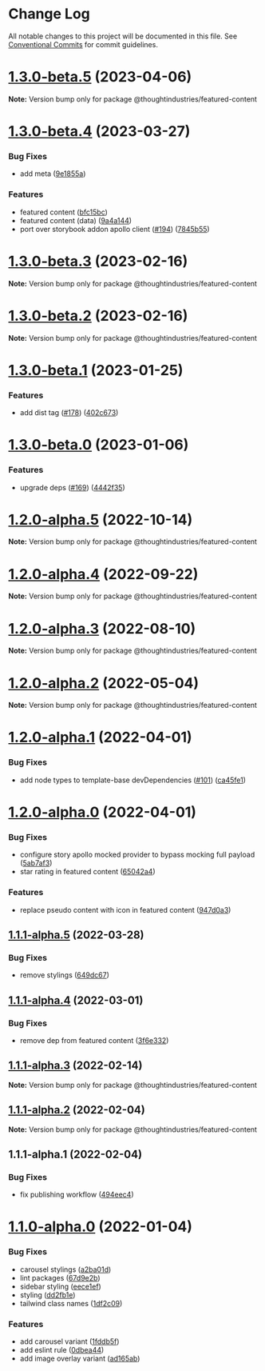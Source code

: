 # Change Log

All notable changes to this project will be documented in this file.
See [Conventional Commits](https://conventionalcommits.org) for commit guidelines.

# [1.3.0-beta.5](https://github.com/thoughtindustries/helium/compare/@thoughtindustries/featured-content@1.3.0-beta.4...@thoughtindustries/featured-content@1.3.0-beta.5) (2023-04-06)

**Note:** Version bump only for package @thoughtindustries/featured-content





# [1.3.0-beta.4](https://github.com/thoughtindustries/helium/compare/@thoughtindustries/featured-content@1.3.0-beta.3...@thoughtindustries/featured-content@1.3.0-beta.4) (2023-03-27)


### Bug Fixes

* add meta ([9e1855a](https://github.com/thoughtindustries/helium/commit/9e1855a035237e4005cb4cfeca0a62983c7d079e))


### Features

* featured content ([bfc15bc](https://github.com/thoughtindustries/helium/commit/bfc15bcffdce8187012f128ba3fe2a68b951c4b0))
* featured content (data) ([9a4a144](https://github.com/thoughtindustries/helium/commit/9a4a1445eea154edd07db3428fbd7872974b106d))
* port over storybook addon apollo client ([#194](https://github.com/thoughtindustries/helium/issues/194)) ([7845b55](https://github.com/thoughtindustries/helium/commit/7845b55144e452b8baab4e9bdae9510ebfb91819))





# [1.3.0-beta.3](https://github.com/thoughtindustries/helium/compare/@thoughtindustries/featured-content@1.3.0-beta.1...@thoughtindustries/featured-content@1.3.0-beta.3) (2023-02-16)

**Note:** Version bump only for package @thoughtindustries/featured-content





# [1.3.0-beta.2](https://github.com/thoughtindustries/helium/compare/@thoughtindustries/featured-content@1.3.0-beta.1...@thoughtindustries/featured-content@1.3.0-beta.2) (2023-02-16)

**Note:** Version bump only for package @thoughtindustries/featured-content





# [1.3.0-beta.1](https://github.com/thoughtindustries/helium/compare/@thoughtindustries/featured-content@1.3.0-beta.0...@thoughtindustries/featured-content@1.3.0-beta.1) (2023-01-25)


### Features

* add dist tag ([#178](https://github.com/thoughtindustries/helium/issues/178)) ([402c673](https://github.com/thoughtindustries/helium/commit/402c67371b68a72d488c977701551b8a91ef5959))





# [1.3.0-beta.0](https://github.com/thoughtindustries/helium/compare/@thoughtindustries/featured-content@1.2.0-alpha.5...@thoughtindustries/featured-content@1.3.0-beta.0) (2023-01-06)


### Features

* upgrade deps ([#169](https://github.com/thoughtindustries/helium/issues/169)) ([4442f35](https://github.com/thoughtindustries/helium/commit/4442f35f6013119bb5e9baf154bdab9a3583b543))





# [1.2.0-alpha.5](https://github.com/thoughtindustries/helium/compare/@thoughtindustries/featured-content@1.2.0-alpha.4...@thoughtindustries/featured-content@1.2.0-alpha.5) (2022-10-14)

**Note:** Version bump only for package @thoughtindustries/featured-content





# [1.2.0-alpha.4](https://github.com/thoughtindustries/helium/compare/@thoughtindustries/featured-content@1.2.0-alpha.3...@thoughtindustries/featured-content@1.2.0-alpha.4) (2022-09-22)

**Note:** Version bump only for package @thoughtindustries/featured-content





# [1.2.0-alpha.3](https://github.com/thoughtindustries/helium/compare/@thoughtindustries/featured-content@1.2.0-alpha.2...@thoughtindustries/featured-content@1.2.0-alpha.3) (2022-08-10)

**Note:** Version bump only for package @thoughtindustries/featured-content





# [1.2.0-alpha.2](https://github.com/thoughtindustries/helium/compare/@thoughtindustries/featured-content@1.2.0-alpha.1...@thoughtindustries/featured-content@1.2.0-alpha.2) (2022-05-04)

**Note:** Version bump only for package @thoughtindustries/featured-content





# [1.2.0-alpha.1](https://github.com/thoughtindustries/helium/compare/@thoughtindustries/featured-content@1.2.0-alpha.0...@thoughtindustries/featured-content@1.2.0-alpha.1) (2022-04-01)


### Bug Fixes

* add node types to template-base devDependencies ([#101](https://github.com/thoughtindustries/helium/issues/101)) ([ca45fe1](https://github.com/thoughtindustries/helium/commit/ca45fe17bed74c2f3cab2b1d11e728b7c1ece833))





# [1.2.0-alpha.0](https://github.com/thoughtindustries/helium/compare/@thoughtindustries/featured-content@1.1.1-alpha.5...@thoughtindustries/featured-content@1.2.0-alpha.0) (2022-04-01)


### Bug Fixes

* configure story apollo mocked provider to bypass mocking full payload ([5ab7af3](https://github.com/thoughtindustries/helium/commit/5ab7af3d768c01e924ce64da4668ce2b8964b767))
* star rating in featured content ([65042a4](https://github.com/thoughtindustries/helium/commit/65042a4ac2d958357091e16342c86fbe4b877062))


### Features

* replace pseudo content with icon in featured content ([947d0a3](https://github.com/thoughtindustries/helium/commit/947d0a3cb7134c31f382048a7a8dd20ad4d788ab))





## [1.1.1-alpha.5](https://github.com/thoughtindustries/helium/compare/@thoughtindustries/featured-content@1.1.1-alpha.4...@thoughtindustries/featured-content@1.1.1-alpha.5) (2022-03-28)


### Bug Fixes

* remove stylings ([649dc67](https://github.com/thoughtindustries/helium/commit/649dc674828fd4098efa605551c765f02ba2fa71))





## [1.1.1-alpha.4](https://github.com/thoughtindustries/helium/compare/@thoughtindustries/featured-content@1.1.1-alpha.3...@thoughtindustries/featured-content@1.1.1-alpha.4) (2022-03-01)


### Bug Fixes

* remove dep from featured content ([3f6e332](https://github.com/thoughtindustries/helium/commit/3f6e33283fc9fc19bfa5d6c69dab93afa58e74ed))





## [1.1.1-alpha.3](https://github.com/thoughtindustries/helium/compare/@thoughtindustries/featured-content@1.1.1-alpha.2...@thoughtindustries/featured-content@1.1.1-alpha.3) (2022-02-14)

**Note:** Version bump only for package @thoughtindustries/featured-content





## [1.1.1-alpha.2](https://github.com/thoughtindustries/helium/compare/@thoughtindustries/featured-content@1.1.1-alpha.0...@thoughtindustries/featured-content@1.1.1-alpha.2) (2022-02-04)

**Note:** Version bump only for package @thoughtindustries/featured-content





## 1.1.1-alpha.1 (2022-02-04)


### Bug Fixes

* fix publishing workflow ([494eec4](https://github.com/thoughtindustries/helium/commit/494eec409faa1fed55618af1f6dd76ef6e3f9b8a))





# [1.1.0-alpha.0](https://github.com/thoughtindustries/helium/compare/@thoughtindustries/featured-content@1.0.1-alpha.1...@thoughtindustries/featured-content@1.1.0-alpha.0) (2022-01-04)


### Bug Fixes

* carousel stylings ([a2ba01d](https://github.com/thoughtindustries/helium/commit/a2ba01d0fd6a60a6741551e9957c08efd4ad0baf))
* lint packages ([67d9e2b](https://github.com/thoughtindustries/helium/commit/67d9e2b831800c00a0d9c99bfd7f498321242536))
* sidebar styling ([eece1ef](https://github.com/thoughtindustries/helium/commit/eece1ef4e25670205d8c6477a3ebc1ce7a86e94d))
* styling ([dd2fb1e](https://github.com/thoughtindustries/helium/commit/dd2fb1ec8c056c7c49a0e5d3823165e2cad26b23))
* tailwind class names ([1df2c09](https://github.com/thoughtindustries/helium/commit/1df2c0953107d5df77d6a532fddcef6ae5e1fabf))


### Features

* add carousel variant ([1fddb5f](https://github.com/thoughtindustries/helium/commit/1fddb5fd5d1ff71c990b469909b2909f60f4b522))
* add eslint rule ([0dbea44](https://github.com/thoughtindustries/helium/commit/0dbea4426994249914af72338d0ca27b75ee4998))
* add image overlay variant ([ad165ab](https://github.com/thoughtindustries/helium/commit/ad165ab62abdf9a31eb9a3143c56fa1872542d52))
